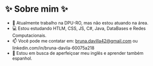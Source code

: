 # ✨ Sobre mim ✨


- 💼 Atualmente trabalho na DPU-RO, mas não estou atuando na área.
- 💻 Estou estudando HTLM, CSS, JS, C#, Java, DataBases e Redes Computacionais. 
- 📫 Você pode me contatar em: bruna.davilla42@gmail.com ou linkedin.com/in/bruna-davila-60075a218
- 💬 Estou em busca de aperfeiçoar meu inglês e aprender também espanhol.

